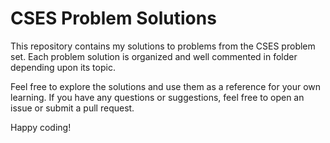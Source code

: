 # CSES Problem Solutions

This repository contains my solutions to problems from the CSES problem set. Each problem solution is organized and well commented in folder depending upon its topic.

Feel free to explore the solutions and use them as a reference for your own learning. If you have any questions or suggestions, feel free to open an issue or submit a pull request.

Happy coding!